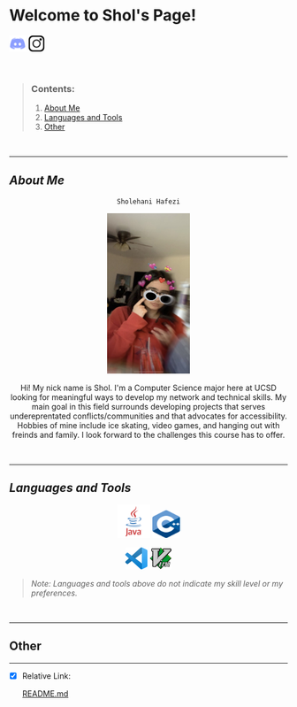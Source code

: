 # **Welcome to Shol's Page!**
[<img src="Photos/discord-logo.png" alt= “” width="30" height="30">](https://discordapp.com/users/[301450820963139584]) [<img src="Photos/intagram-logo-black.png" alt= “” width="30" height="30">](https://instagram.com/_sholll_?igshid=YmMyMTA2M2Y=)

<br/>

>### Contents:
>1. [About Me](#about-me)
>2. [Languages and Tools](#languages-and-tools)
>3. [Other](#other)

<br/>

---


## *About Me*
<div align="center"> 

```
Sholehani Hafezi
```

<img src="Photos/UNADJUSTEDNONRAW_thumb_e62.jpg" alt= “” width="150" height="290">

Hi! My nick name is Shol. I'm a Computer Science major here at UCSD looking for meaningful ways to develop my network and technical skills. My main goal in this field surrounds  developing projects that serves undereprentated conflicts/communities and that advocates for accessibility. Hobbies of mine include ice skating, video games, and hanging out with freinds and family. I look forward to the challenges this course has to offer.

<br/>

---


<div align="left">

## *Languages and Tools*

<div align="center"> 

<img src="Photos/java-logo.png" alt= “” width="60" height="60"> <img src="Photos/cpp-logo.png" alt= “” width="50" height="50"> 

<img src="Photos/vs-code-logo.png" alt= “” width="40" height="40"> <img src="Photos/vim-logo.png" alt= “” width="40" height="40"> 

<div align="left">

> *Note: Languages and tools above do not indicate my skill level or my preferences.*

<br/>

---


## Other

---

- [x] Relative Link:

    [README.md](README.md)







